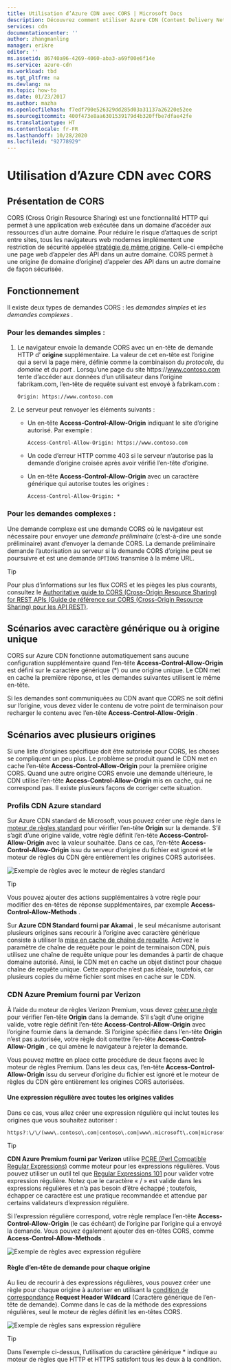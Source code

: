 ```yaml
---
title: Utilisation d’Azure CDN avec CORS | Microsoft Docs
description: Découvrez comment utiliser Azure CDN (Content Delivery Network) avec CORS (Cross-Origin Resource Sharing).
services: cdn
documentationcenter: ''
author: zhangmanling
manager: erikre
editor: ''
ms.assetid: 86740a96-4269-4060-aba3-a69f00e6f14e
ms.service: azure-cdn
ms.workload: tbd
ms.tgt_pltfrm: na
ms.devlang: na
ms.topic: how-to
ms.date: 01/23/2017
ms.author: mazha
ms.openlocfilehash: f7edf790e526329dd285d03a31137a26220e52ee
ms.sourcegitcommit: 400f473e8aa6301539179d4b320ffbe7dfae42fe
ms.translationtype: HT
ms.contentlocale: fr-FR
ms.lasthandoff: 10/28/2020
ms.locfileid: "92778929"
---
```

# <a name="using-azure-cdn-with-cors"></a>Utilisation d’Azure CDN avec CORS
## <a name="what-is-cors"></a>Présentation de CORS
CORS (Cross Origin Resource Sharing) est une fonctionnalité HTTP qui permet à une application web exécutée dans un domaine d’accéder aux ressources d’un autre domaine. Pour réduire le risque d’attaques de script entre sites, tous les navigateurs web modernes implémentent une restriction de sécurité appelée [stratégie de même origine](https://www.w3.org/Security/wiki/Same_Origin_Policy).  Celle-ci empêche une page web d’appeler des API dans un autre domaine.  CORS permet à une origine (le domaine d’origine) d’appeler des API dans un autre domaine de façon sécurisée.

## <a name="how-it-works"></a>Fonctionnement
Il existe deux types de demandes CORS : les *demandes simples* et *les demandes complexes* .

### <a name="for-simple-requests"></a>Pour les demandes simples :

1. Le navigateur envoie la demande CORS avec un en-tête de demande HTTP d’ **origine** supplémentaire. La valeur de cet en-tête est l’origine qui a servi la page mère, définie comme la combinaison du *protocole,* du *domaine* et du *port* .  Lorsqu’une page du site https\://www.contoso.com tente d’accéder aux données d’un utilisateur dans l’origine fabrikam.com, l’en-tête de requête suivant est envoyé à fabrikam.com :

   `Origin: https://www.contoso.com`

2. Le serveur peut renvoyer les éléments suivants :

   * Un en-tête **Access-Control-Allow-Origin** indiquant le site d’origine autorisé. Par exemple :

     `Access-Control-Allow-Origin: https://www.contoso.com`

   * Un code d’erreur HTTP comme 403 si le serveur n’autorise pas la demande d’origine croisée après avoir vérifié l’en-tête d’origine.

   * Un en-tête **Access-Control-Allow-Origin** avec un caractère générique qui autorise toutes les origines :

     `Access-Control-Allow-Origin: *`

### <a name="for-complex-requests"></a>Pour les demandes complexes :

Une demande complexe est une demande CORS où le navigateur est nécessaire pour envoyer une *demande préliminaire* (c’est-à-dire une sonde préliminaire) avant d’envoyer la demande CORS. La demande préliminaire demande l’autorisation au serveur si la demande CORS d’origine peut se poursuivre et est une demande `OPTIONS` transmise à la même URL.

> [!TIP]
> Pour plus d’informations sur les flux CORS et les pièges les plus courants, consultez le [Authoritative guide to CORS (Cross-Origin Resource Sharing) for REST APIs (Guide de référence sur CORS (Cross-Origin Resource Sharing) pour les API REST)](https://www.moesif.com/blog/technical/cors/Authoritative-Guide-to-CORS-Cross-Origin-Resource-Sharing-for-REST-APIs/).
>
>

## <a name="wildcard-or-single-origin-scenarios"></a>Scénarios avec caractère générique ou à origine unique
CORS sur Azure CDN fonctionne automatiquement sans aucune configuration supplémentaire quand l’en-tête **Access-Control-Allow-Origin** est défini sur le caractère générique (*) ou une origine unique.  Le CDN met en cache la première réponse, et les demandes suivantes utilisent le même en-tête.

Si les demandes sont communiquées au CDN avant que CORS ne soit défini sur l’origine, vous devez vider le contenu de votre point de terminaison pour recharger le contenu avec l’en-tête **Access-Control-Allow-Origin** .

## <a name="multiple-origin-scenarios"></a>Scénarios avec plusieurs origines
Si une liste d’origines spécifique doit être autorisée pour CORS, les choses se compliquent un peu plus. Le problème se produit quand le CDN met en cache l’en-tête **Access-Control-Allow-Origin** pour la première origine CORS.  Quand une autre origine CORS envoie une demande ultérieure, le CDN utilise l’en-tête **Access-Control-Allow-Origin** mis en cache, qui ne correspond pas.  Il existe plusieurs façons de corriger cette situation.

### <a name="azure-cdn-standard-profiles"></a>Profils CDN Azure standard
Sur Azure CDN standard de Microsoft, vous pouvez créer une règle dans le [moteur de règles standard](cdn-standard-rules-engine-reference.md) pour vérifier l’en-tête **Origin** sur la demande. S’il s’agit d’une origine valide, votre règle définit l’en-tête **Access-Control-Allow-Origin** avec la valeur souhaitée. Dans ce cas, l’en-tête **Access-Control-Allow-Origin** issu du serveur d’origine du fichier est ignoré et le moteur de règles du CDN gère entièrement les origines CORS autorisées.

![Exemple de règles avec le moteur de règles standard](./media/cdn-cors/cdn-standard-cors.png)

> [!TIP]
> Vous pouvez ajouter des actions supplémentaires à votre règle pour modifier des en-têtes de réponse supplémentaires, par exemple **Access-Control-Allow-Methods** .
> 

Sur **Azure CDN Standard fourni par Akamai** , le seul mécanisme autorisant plusieurs origines sans recourir à l’origine avec caractère générique consiste à utiliser la [mise en cache de chaîne de requête](cdn-query-string.md). Activez le paramètre de chaîne de requête pour le point de terminaison CDN, puis utilisez une chaîne de requête unique pour les demandes à partir de chaque domaine autorisé. Ainsi, le CDN met en cache un objet distinct pour chaque chaîne de requête unique. Cette approche n’est pas idéale, toutefois, car plusieurs copies du même fichier sont mises en cache sur le CDN.  

### <a name="azure-cdn-premium-from-verizon"></a>CDN Azure Premium fourni par Verizon
À l’aide du moteur de règles Verizon Premium, vous devez [créer une règle](./cdn-verizon-premium-rules-engine.md) pour vérifier l’en-tête **Origin** dans la demande.  S’il s’agit d’une origine valide, votre règle définit l’en-tête **Access-Control-Allow-Origin** avec l’origine fournie dans la demande.  Si l’origine spécifiée dans l’en-tête **Origin** n’est pas autorisée, votre règle doit omettre l’en-tête **Access-Control-Allow-Origin** , ce qui amène le navigateur à rejeter la demande. 

Vous pouvez mettre en place cette procédure de deux façons avec le moteur de règles Premium. Dans les deux cas, l’en-tête **Access-Control-Allow-Origin** issu du serveur d’origine du fichier est ignoré et le moteur de règles du CDN gère entièrement les origines CORS autorisées.

#### <a name="one-regular-expression-with-all-valid-origins"></a>Une expression régulière avec toutes les origines valides
Dans ce cas, vous allez créer une expression régulière qui inclut toutes les origines que vous souhaitez autoriser : 

```http
https?:\/\/(www\.contoso\.com|contoso\.com|www\.microsoft\.com|microsoft.com\.com)$
```

> [!TIP]
> **CDN Azure Premium fourni par Verizon** utilise [PCRE (Perl Compatible Regular Expressions)](https://pcre.org/) comme moteur pour les expressions régulières.  Vous pouvez utiliser un outil tel que [Regular Expressions 101](https://regex101.com/) pour valider votre expression régulière.  Notez que le caractère « / » est valide dans les expressions régulières et n’a pas besoin d’être échappé ; toutefois, échapper ce caractère est une pratique recommandée et attendue par certains validateurs d’expression régulière.
> 
> 

Si l’expression régulière correspond, votre règle remplace l’en-tête **Access-Control-Allow-Origin** (le cas échéant) de l’origine par l’origine qui a envoyé la demande.  Vous pouvez également ajouter des en-têtes CORS, comme **Access-Control-Allow-Methods** .

![Exemple de règles avec expression régulière](./media/cdn-cors/cdn-cors-regex.png)

#### <a name="request-header-rule-for-each-origin"></a>Règle d’en-tête de demande pour chaque origine
Au lieu de recourir à des expressions régulières, vous pouvez créer une règle pour chaque origine à autoriser en utilisant la [condition de correspondance](/previous-versions/azure/mt757336(v=azure.100)#match-conditions) **Request Header Wildcard** (Caractère générique de l’en-tête de demande). Comme dans le cas de la méthode des expressions régulières, seul le moteur de règles définit les en-têtes CORS. 

![Exemple de règles sans expression régulière](./media/cdn-cors/cdn-cors-no-regex.png)

> [!TIP]
> Dans l’exemple ci-dessus, l’utilisation du caractère générique * indique au moteur de règles que HTTP et HTTPS satisfont tous les deux à la condition.
> 
>